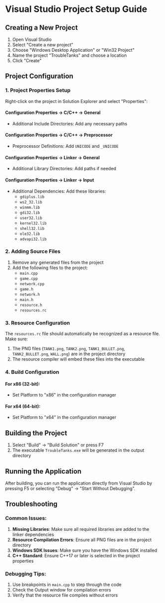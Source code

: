 # Visual Studio Project Setup Guide

## Creating a New Project

1. Open Visual Studio
2. Select "Create a new project"
3. Choose "Windows Desktop Application" or "Win32 Project"
4. Name the project "TroubleTanks" and choose a location
5. Click "Create"

## Project Configuration

### 1. Project Properties Setup

Right-click on the project in Solution Explorer and select "Properties":

#### Configuration Properties → C/C++ → General
- Additional Include Directories: Add any necessary paths

#### Configuration Properties → C/C++ → Preprocessor
- Preprocessor Definitions: Add `UNICODE` and `_UNICODE`

#### Configuration Properties → Linker → General
- Additional Library Directories: Add paths if needed

#### Configuration Properties → Linker → Input
- Additional Dependencies: Add these libraries:
  - `gdiplus.lib`
  - `ws2_32.lib`
  - `winmm.lib`
  - `gdi32.lib`
  - `user32.lib`
  - `kernel32.lib`
  - `shell32.lib`
  - `ole32.lib`
  - `advapi32.lib`

### 2. Adding Source Files

1. Remove any generated files from the project
2. Add the following files to the project:
   - `main.cpp`
   - `game.cpp`
   - `network.cpp`
   - `game.h`
   - `network.h`
   - `main.h`
   - `resource.h`
   - `resources.rc`

### 3. Resource Configuration

The `resources.rc` file should automatically be recognized as a resource file. Make sure:
1. The PNG files (`TANK1.png`, `TANK2.png`, `TANK1_BULLET.png`, `TANK2_BULLET.png`, `WALL.png`) are in the project directory
2. The resource compiler will embed these files into the executable

### 4. Build Configuration

#### For x86 (32-bit):
- Set Platform to "x86" in the configuration manager

#### For x64 (64-bit):
- Set Platform to "x64" in the configuration manager

## Building the Project

1. Select "Build" → "Build Solution" or press F7
2. The executable `TroubleTanks.exe` will be generated in the output directory

## Running the Application

After building, you can run the application directly from Visual Studio by pressing F5 or selecting "Debug" → "Start Without Debugging".

## Troubleshooting

### Common Issues:

1. **Missing Libraries**: Make sure all required libraries are added to the linker dependencies
2. **Resource Compilation Errors**: Ensure all PNG files are in the project directory
3. **Windows SDK Issues**: Make sure you have the Windows SDK installed
4. **C++ Standard**: Ensure C++17 or later is selected in the project properties

### Debugging Tips:

1. Use breakpoints in `main.cpp` to step through the code
2. Check the Output window for compilation errors
3. Verify that the resource file compiles without errors